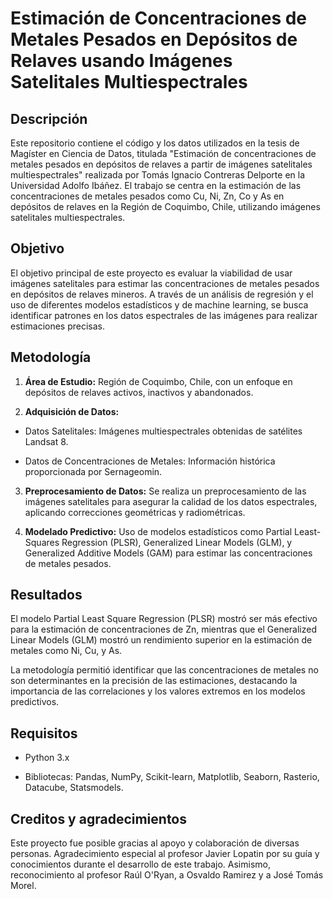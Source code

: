 # Estimación de Concentraciones de Metales Pesados en Depósitos de Relaves usando Imágenes Satelitales Multiespectrales

## Descripción
Este repositorio contiene el código y los datos utilizados en la tesis de Magíster en Ciencia de Datos, titulada "Estimación de concentraciones de metales pesados en depósitos de relaves a partir de imágenes satelitales multiespectrales" realizada por Tomás Ignacio Contreras Delporte en la Universidad Adolfo Ibáñez. El trabajo se centra en la estimación de las concentraciones de metales pesados como Cu, Ni, Zn, Co y As en depósitos de relaves en la Región de Coquimbo, Chile, utilizando imágenes satelitales multiespectrales.

## Objetivo
El objetivo principal de este proyecto es evaluar la viabilidad de usar imágenes satelitales para estimar las concentraciones de metales pesados en depósitos de relaves mineros. A través de un análisis de regresión y el uso de diferentes modelos estadísticos y de machine learning, se busca identificar patrones en los datos espectrales de las imágenes para realizar estimaciones precisas.

## Metodología
1) **Área de Estudio:** Región de Coquimbo, Chile, con un enfoque en depósitos de relaves activos, inactivos y abandonados.

2) **Adquisición de Datos:**

  - Datos Satelitales: Imágenes multiespectrales obtenidas de satélites Landsat 8.

  - Datos de Concentraciones de Metales: Información histórica proporcionada por Sernageomin.

3) **Preprocesamiento de Datos:** Se realiza un preprocesamiento de las imágenes satelitales para asegurar la calidad de los datos espectrales, aplicando correcciones geométricas y radiométricas.

4) **Modelado Predictivo:** Uso de modelos estadísticos como Partial Least-Squares Regression (PLSR), Generalized Linear Models (GLM), y Generalized Additive Models (GAM) para estimar las concentraciones de metales pesados.

## Resultados
El modelo Partial Least Square Regression (PLSR) mostró ser más efectivo para la estimación de concentraciones de Zn, mientras que el Generalized Linear Models (GLM) mostró un rendimiento superior en la estimación de metales como Ni, Cu, y As.

La metodología permitió identificar que las concentraciones de metales no son determinantes en la precisión de las estimaciones, destacando la importancia de las correlaciones y los valores extremos en los modelos predictivos.

## Requisitos
- Python 3.x

- Bibliotecas: Pandas, NumPy, Scikit-learn, Matplotlib, Seaborn, Rasterio, Datacube, Statsmodels.

## Creditos y agradecimientos
Este proyecto fue posible gracias al apoyo y colaboración de diversas personas. Agradecimiento especial al profesor Javier Lopatin por su guía y conocimientos durante el desarrollo de este trabajo. Asimismo, reconocimiento al profesor Raúl O'Ryan, a Osvaldo Ramirez y a José Tomás Morel.
